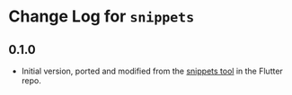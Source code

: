 # Change Log for `snippets`

## 0.1.0

* Initial version, ported and modified from the [snippets tool](https://github.com/flutter/flutter/tree/master/dev/snippets) in the Flutter repo.
